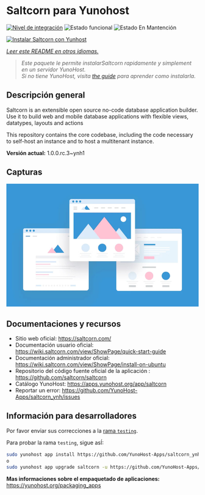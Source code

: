 <!--
Este archivo README esta generado automaticamente<https://github.com/YunoHost/apps/tree/master/tools/readme_generator>
No se debe editar a mano.
-->

# Saltcorn para Yunohost

[![Nivel de integración](https://dash.yunohost.org/integration/saltcorn.svg)](https://ci-apps.yunohost.org/ci/apps/saltcorn/) ![Estado funcional](https://ci-apps.yunohost.org/ci/badges/saltcorn.status.svg) ![Estado En Mantención](https://ci-apps.yunohost.org/ci/badges/saltcorn.maintain.svg)

[![Instalar Saltcorn con Yunhost](https://install-app.yunohost.org/install-with-yunohost.svg)](https://install-app.yunohost.org/?app=saltcorn)

*[Leer este README en otros idiomas.](./ALL_README.md)*

> *Este paquete le permite instalarSaltcorn rapidamente y simplement en un servidor YunoHost.*  
> *Si no tiene YunoHost, visita [the guide](https://yunohost.org/install) para aprender como instalarla.*

## Descripción general

Saltcorn is an extensible open source no-code database application builder. Use it to build web and mobile database applications with flexible views, datatypes, layouts and actions

This repository contains the core codebase, including the code necessary to self-host an instance and to host a multitenant instance.


**Versión actual:** 1.0.0.rc.3~ynh1

## Capturas

![Captura de Saltcorn](./doc/screenshots/example.jpg)

## Documentaciones y recursos

- Sitio web oficial: <https://saltcorn.com/>
- Documentación usuario oficial: <https://wiki.saltcorn.com/view/ShowPage/quick-start-guide>
- Documentación administrador oficial: <https://wiki.saltcorn.com/view/ShowPage/install-on-ubuntu>
- Repositorio del código fuente oficial de la aplicación : <https://github.com/saltcorn/saltcorn>
- Catálogo YunoHost: <https://apps.yunohost.org/app/saltcorn>
- Reportar un error: <https://github.com/YunoHost-Apps/saltcorn_ynh/issues>

## Información para desarrolladores

Por favor enviar sus correcciones a la [rama `testing`](https://github.com/YunoHost-Apps/saltcorn_ynh/tree/testing).

Para probar la rama `testing`, sigue asÍ:

```bash
sudo yunohost app install https://github.com/YunoHost-Apps/saltcorn_ynh/tree/testing --debug
o
sudo yunohost app upgrade saltcorn -u https://github.com/YunoHost-Apps/saltcorn_ynh/tree/testing --debug
```

**Mas informaciones sobre el empaquetado de aplicaciones:** <https://yunohost.org/packaging_apps>
